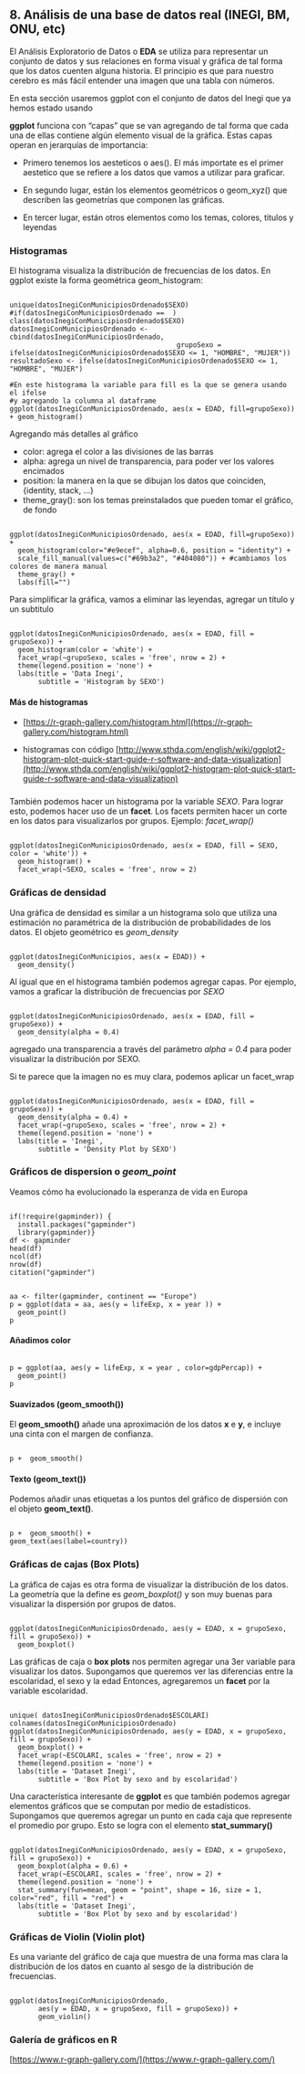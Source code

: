 ## 8. Análisis de una base de datos real (INEGI, BM, ONU, etc)

El Análisis Exploratorio de Datos o **EDA** se utiliza para representar un conjunto de datos y sus relaciones en forma visual y gráfica de tal forma que los datos cuenten alguna historia. El principio es que para nuestro cerebro es más fácil entender una imagen que una tabla con números.

En esta sección usaremos ggplot con el conjunto de datos del Inegi que ya hemos estado usando

**ggplot** funciona con “capas” que se van agregando de tal forma que cada una de ellas contiene algún elemento visual de la gráfica. Estas capas operan en jerarquías de importancia:

   - Primero tenemos los aesteticos o aes(). El más importate es el primer aestetico que se refiere a los datos que vamos a utilizar para graficar.

   - En segundo lugar, están los elementos geométricos o geom_xyz() que describen las geometrías que componen las gráficas.

   - En tercer lugar, están otros elementos como los temas, colores, titulos y leyendas

### Histogramas

El histograma visualiza la distribución de frecuencias de los datos. En ggplot existe la forma geométrica geom_histogram:

<pre><code>
unique(datosInegiConMunicipiosOrdenado$SEXO)
#if(datosInegiConMunicipiosOrdenado ==  )
class(datosInegiConMunicipiosOrdenado$SEXO)
datosInegiConMunicipiosOrdenado <- cbind(datosInegiConMunicipiosOrdenado, 
                                         grupoSexo = ifelse(datosInegiConMunicipiosOrdenado$SEXO <= 1, "HOMBRE", "MUJER"))
resultadoSexo <- ifelse(datosInegiConMunicipiosOrdenado$SEXO <= 1, "HOMBRE", "MUJER")

#En este histograma la variable para fill es la que se genera usando el ifelse 
#y agregando la columna al dataframe
ggplot(datosInegiConMunicipiosOrdenado, aes(x = EDAD, fill=grupoSexo)) + geom_histogram()
</code></pre>

Agregando más detalles al gráfico
- color: agrega el color a las divisiones de las barras
- alpha: agrega un nivel de transparencia, para poder ver los valores encimados
- position: la manera en la que se dibujan los datos que coinciden, {identity, stack, ...}
- theme_gray(): son los temas preinstalados que pueden tomar el gráfico, de fondo

<pre><code>
ggplot(datosInegiConMunicipiosOrdenado, aes(x = EDAD, fill=grupoSexo)) + 
  geom_histogram(color="#e9ecef", alpha=0.6, position = "identity") +
  scale_fill_manual(values=c("#69b3a2", "#404080")) + #cambiamos los colores de manera manual
  theme_gray() + 
  labs(fill="")
</code></pre>

Para simplificar la gráfica, vamos a eliminar las leyendas, agregar un título y un subtitulo

<pre><code>
ggplot(datosInegiConMunicipiosOrdenado, aes(x = EDAD, fill = grupoSexo)) +
  geom_histogram(color = 'white') +
  facet_wrap(~grupoSexo, scales = 'free', nrow = 2) +
  theme(legend.position = 'none') +
  labs(title = 'Data Inegi',
       subtitle = 'Histogram by SEXO')
</code></pre>

#### Más de histogramas
 - [https://r-graph-gallery.com/histogram.html](https://r-graph-gallery.com/histogram.html)

 - histogramas con código
  [http://www.sthda.com/english/wiki/ggplot2-histogram-plot-quick-start-guide-r-software-and-data-visualization](http://www.sthda.com/english/wiki/ggplot2-histogram-plot-quick-start-guide-r-software-and-data-visualization)


###
También podemos hacer un histograma por la variable *SEXO*. Para lograr esto, podemos hacer uso de un **facet**. Los facets permiten hacer un corte en los datos para visualizarlos por grupos. Ejemplo: *facet_wrap()*

<pre><code>
ggplot(datosInegiConMunicipiosOrdenado, aes(x = EDAD, fill = SEXO, color = 'white')) +
  geom_histogram() +
  facet_wrap(~SEXO, scales = 'free', nrow = 2)
</code></pre>

### Gráficas de densidad
Una gráfica de densidad es similar a un histograma solo que utiliza una estimación no paramétrica de la distribución de probabilidades de los datos. El objeto geométrico es *geom_density*

<pre><code>
ggplot(datosInegiConMunicipios, aes(x = EDAD)) +
  geom_density()
</code></pre>

Al igual que en el histograma también podemos agregar capas. Por ejemplo, vamos a graficar la distribución de frecuencias por *SEXO*

<pre><code>
ggplot(datosInegiConMunicipiosOrdenado, aes(x = EDAD, fill = grupoSexo)) +
  geom_density(alpha = 0.4)
</code></pre>

agregado una transparencia a través del parámetro *alpha = 0.4* para poder visualizar la distribución por SEXO. 

Si te parece que la imagen no es muy clara, podemos aplicar un facet_wrap
<pre><code>
ggplot(datosInegiConMunicipiosOrdenado, aes(x = EDAD, fill = grupoSexo)) +
  geom_density(alpha = 0.4) +
  facet_wrap(~grupoSexo, scales = 'free', nrow = 2) +
  theme(legend.position = 'none') +
  labs(title = 'Inegi',
       subtitle = 'Density Plot by SEXO')
</code></pre>

### Gráficos de dispersion o *geom_point*
Veamos cómo ha evolucionado la esperanza de vida en Europa

<pre><code>
if(!require(gapminder)) {
  install.packages("gapminder")
  library(gapminder)} 
df <- gapminder
head(df)
ncol(df)
nrow(df)
citation("gapminder")
</code></pre>

<pre><code>
aa <- filter(gapminder, continent == "Europe") 
p = ggplot(data = aa, aes(y = lifeExp, x = year )) +
  geom_point()
p
</code></pre>

#### Añadimos color
<pre><code>
p = ggplot(aa, aes(y = lifeExp, x = year , color=gdpPercap)) +
  geom_point()
p
</code></pre>

#### Suavizados (geom_smooth())
El **geom_smooth()** añade una aproximación de los datos **x** e **y**, e incluye una cinta con el margen de confianza.
<pre><code>
p +  geom_smooth() 
</code></pre>

#### Texto (geom_text())
Podemos añadir unas etiquetas a los puntos del gráfico de dispersión con el objeto **geom_text()**.
<pre><code>
p +  geom_smooth() + 
geom_text(aes(label=country))
</code></pre>

### Gráficas de cajas (Box Plots)
La gráfica de cajas es otra forma de visualizar la distribución de los datos. 
La geometría que la define es *geom_boxplot()* y son muy buenas para visualizar la dispersión por grupos de datos.

<pre><code>
ggplot(datosInegiConMunicipiosOrdenado, aes(y = EDAD, x = grupoSexo, fill = grupoSexo)) +
  geom_boxplot()
</code></pre>

Las gráficas de caja o **box plots** nos permiten agregar una 3er variable para visualizar los datos. 
Supongamos que queremos ver las diferencias entre la escolaridad, el sexo y la edad Entonces, agregaremos un **facet** por la variable escolaridad.

<pre><code>
unique( datosInegiConMunicipiosOrdenado$ESCOLARI) 
colnames(datosInegiConMunicipiosOrdenado)
ggplot(datosInegiConMunicipiosOrdenado, aes(y = EDAD, x = grupoSexo, fill = grupoSexo)) +
  geom_boxplot() +
  facet_wrap(~ESCOLARI, scales = 'free', nrow = 2) +
  theme(legend.position = 'none') +
  labs(title = 'Dataset Inegi',
       subtitle = 'Box Plot by sexo and by escolaridad')
</code></pre>

Una característica interesante de **ggplot** es que también podemos agregar elementos gráficos que se computan por medio de estadísticos. Supongamos que queremos agregar un punto en cada caja que represente el promedio por grupo. Esto se logra con el elemento **stat_summary()**

<pre><code>
ggplot(datosInegiConMunicipiosOrdenado, aes(y = EDAD, x = grupoSexo, fill = grupoSexo)) +
  geom_boxplot(alpha = 0.6) +
  facet_wrap(~ESCOLARI, scales = 'free', nrow = 2) +
  theme(legend.position = 'none') +
  stat_summary(fun=mean, geom = "point", shape = 16, size = 1, color="red", fill = "red") +
  labs(title = 'Dataset Inegi',
       subtitle = 'Box Plot by sexo and by escolaridad')
</code></pre>

### Gráficas de Violin (Violin plot)

Es una variante del gráfico de caja que muestra de una forma mas clara la distribución de los datos en cuanto al sesgo de la distribución de frecuencias.

<pre><code>
ggplot(datosInegiConMunicipiosOrdenado, 
       aes(y = EDAD, x = grupoSexo, fill = grupoSexo)) +
       geom_violin()
</code></pre>


### Galería de gráficos en R
[https://www.r-graph-gallery.com/](https://www.r-graph-gallery.com/)
